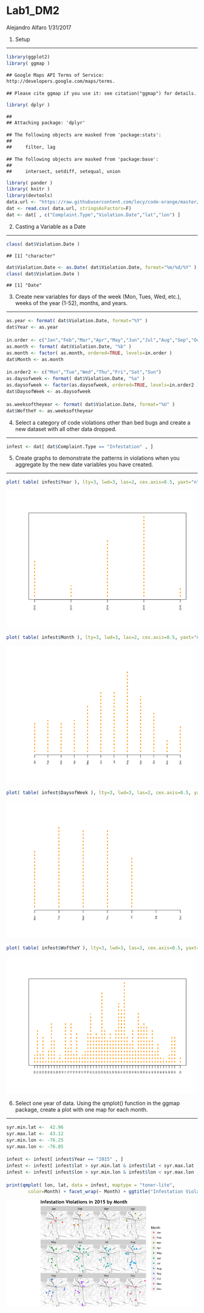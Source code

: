 Lab1\_DM2
================
Alejandro Alfaro
1/31/2017

1. Setup
--------

``` r
library(ggplot2)
library( ggmap )
```

    ## Google Maps API Terms of Service: http://developers.google.com/maps/terms.

    ## Please cite ggmap if you use it: see citation("ggmap") for details.

``` r
library( dplyr )
```

    ## 
    ## Attaching package: 'dplyr'

    ## The following objects are masked from 'package:stats':
    ## 
    ##     filter, lag

    ## The following objects are masked from 'package:base':
    ## 
    ##     intersect, setdiff, setequal, union

``` r
library( pander )
library( knitr )
library(devtools)
data.url <- "https://raw.githubusercontent.com/lecy/code-orange/master/data/code%20violations.csv"
dat <- read.csv( data.url, stringsAsFactors=F)
dat <- dat[ , c("Complaint.Type","Violation.Date","lat","lon") ]
```

2. Casting a Variable as a Date
-------------------------------

``` r
class( dat$Violation.Date )
```

    ## [1] "character"

``` r
dat$Violation.Date <- as.Date( dat$Violation.Date, format="%m/%d/%Y" )
class( dat$Violation.Date )
```

    ## [1] "Date"

3. Create new variables for days of the week (Mon, Tues, Wed, etc.), weeks of the year (1-52), months, and years.
-----------------------------------------------------------------------------------------------------------------

``` r
as.year <- format( dat$Violation.Date, format="%Y" )
dat$Year <- as.year

in.order <- c("Jan","Feb","Mar","Apr","May","Jun","Jul","Aug","Sep","Oct","Nov","Dec")
as.month <- format( dat$Violation.Date, "%b" )
as.month <- factor( as.month, ordered=TRUE, levels=in.order )
dat$Month <- as.month

in.order2 <- c("Mon","Tue","Wed","Thu","Fri","Sat","Sun")
as.daysofweek <- format( dat$Violation.Date, "%a" )
as.daysofweek <- factor(as.daysofweek, ordered=TRUE, levels=in.order2 )
dat$DaysofWeek <- as.daysofweek

as.weeksoftheyear <- format( dat$Violation.Date, format="%U" )
dat$WoftheY <- as.weeksoftheyear
```

4. Select a category of code violations other than bed bugs and create a new dataset with all other data dropped.
-----------------------------------------------------------------------------------------------------------------

``` r
infest <- dat[ dat$Complaint.Type == "Infestation" , ]
```

5. Create graphs to demonstrate the patterns in violations when you aggregate by the new date variables you have created.
-------------------------------------------------------------------------------------------------------------------------

``` r
plot( table( infest$Year ), lty=3, lwd=3, las=2, cex.axis=0.5, yaxt="n", ylab="", col="orange")
```

![](Lab1_DM2_files/figure-markdown_github/unnamed-chunk-5-1.png)

``` r
plot( table( infest$Month ), lty=3, lwd=3, las=2, cex.axis=0.5, yaxt="n", ylab="", col="orange")
```

![](Lab1_DM2_files/figure-markdown_github/unnamed-chunk-5-2.png)

``` r
plot( table( infest$DaysofWeek ), lty=3, lwd=3, las=2, cex.axis=0.5, yaxt="n", ylab="", col="orange")
```

![](Lab1_DM2_files/figure-markdown_github/unnamed-chunk-5-3.png)

``` r
plot( table( infest$WoftheY ), lty=3, lwd=3, las=2, cex.axis=0.5, yaxt="n", ylab="", col="orange")   
```

![](Lab1_DM2_files/figure-markdown_github/unnamed-chunk-5-4.png)

6. Select one year of data. Using the qmplot() function in the ggmap package, create a plot with one map for each month.
------------------------------------------------------------------------------------------------------------------------

``` r
syr.min.lat <-  42.96
syr.max.lat <-  43.12
syr.min.lon <- -76.25
syr.max.lon <- -76.05

infest <- infest[ infest$Year == "2015" , ]
infest <- infest[ infest$lat > syr.min.lat & infest$lat < syr.max.lat , ]
infest <- infest[ infest$lon > syr.min.lon & infest$lon < syr.max.lon , ]

print(qmplot( lon, lat, data = infest, maptype = "toner-lite", 
        color=Month) + facet_wrap(~ Month) + ggtitle("Infestation Violations in 2015 by Month") + theme(plot.title = element_text(family = "Trebuchet MS", color="Black", face="bold", size=16, hjust=0)))
```

<img src="Lab1_DM2_files/figure-markdown_github/unnamed-chunk-6-1.png" style="display: block; margin: auto;" />
